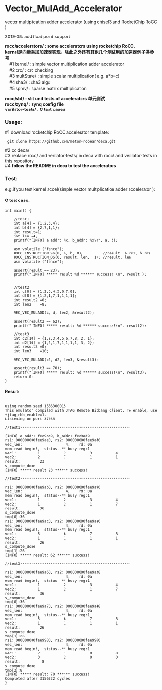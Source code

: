 # Vector_MulAdd_Accelerator
vector multiplication adder accelerator (using chisel3 and RocketChip RoCC )  

2019-08: add float point support  

**rocc/accelerators/ : some accelerators using rocketchip RoCC.**  
**kernel是向量乘加加速器实现，除此之外还有其他几个测试用的加速器例子供参考**  
　#1 kernel/ : simple vector multiplication adder accelerator   
　#2 crc/ : crc checking   
　#3 multState/ : simple scalar multiplication( e.g. a*b=c)  
　#4 sha3/ : sha3 algs  
　#5 spmv/ : sparse matrix multiplication  
 
**rocc/sbt/ : sbt unit tests of accelerators 单元测试**   
**rocc/zynq/ : zynq config file**   
**verilator-tests/ : C test cases**      


### Usage:  
 #1 download rocketchip RoCC accelerator template:  
 ```
  git clone https://github.com/meton-robean/deca.git  
 ```
 #2 cd deca/    
 #3 replace rocc/ and verilator-tests/ in deca with rocc/ and verilator-tests in this repository  
 #4 **follow the README in deca to test the accelerators**   
   
### Test:  
e.g.if you test kernel accel(simple vector multiplication adder accelerator ):  

#### C test case:
```
int main() {
    
    //test1
    int a[4] = {1,2,3,4};
    int b[4] = {2,7,1,1};
    int result=1;
    int len =4;
    printf("[INFO] a addr: %x, b_addr: %x\n", a, b);

    asm volatile ("fence");
    ROCC_INSTRUCTION_SS(0, a, b, 0);         //result  a rs1, b rs2
    ROCC_INSTRUCTION_DS(0, result, len,  1); //result, len
    asm volatile ("fence");

    assert(result == 23);
    printf("[INFO] ***** result %d ****** success! \n", result );


    //test2
    int c[8] = {1,2,3,4,5,6,7,8};
    int d[8] = {1,2,1,7,1,1,1,1};
    int result2 =0;
    int len2    =8;

    VEC_VEC_MULADD(c, d, len2, &result2);

    assert(result2 == 62);
    printf("[INFO] ***** result: %d ****** success!\n", result2);

    //test3
    int c2[10] = {1,2,3,4,5,6,7,8, 2, 1};
    int d2[10] = {1,2,1,7,1,1,1,1, 3, 2};
    int result3 =0;
    int len3    =10;

    VEC_VEC_MULADD(c2, d2, len3, &result3);

    assert(result3 == 70);
    printf("[INFO] ***** result: %d ****** success!\n", result3);
    return 0;
}

```
#### Result:  
```
  
using random seed 1566300015  
This emulator compiled with JTAG Remote Bitbang client. To enable, use +jtag_rbb_enable=1.  
Listening on port 37035  

//test1---------------------------------------------------  

[INFO] a addr: fee9ae0, b_addr: fee9ad0  
rs1: 000000000fee9ae0, rs2: 000000000fee9ad0  
vec_len:                    4,    rd: 0a  
mem read begin!,  status--** busy reg:1  
vec1:          1           2           3           4   
vec2:          2           7           1           1   
result:         23  
s_compute_done  
[INFO] ***** result 23 ****** success!   

//test2---------------------------------------------------  

rs1: 000000000fee9ab0, rs2: 000000000fee9a90  
vec_len:                    4,    rd: 0a  
mem read begin!,  status--** busy reg:1  
vec1:          1           2           3           4   
vec2:          1           2           1           7   
result:         36  
s_compute_done  
tmp[0]:36  
rs1: 000000000fee9ac0, rs2: 000000000fee9aa0  
vec_len:                    4,    rd: 0a   
mem read begin!,  status--** busy reg:1   
vec1:          5           6           7           8    
vec2:          1           1           1           1   
result:         26   
s_compute_done   
tmp[1]:26  
[INFO] ***** result: 62 ****** success!  

//test3---------------------------------------------------  

rs1: 000000000fee9a60, rs2: 000000000fee9a38  
vec_len:                    4,    rd: 0a  
mem read begin!,  status--** busy reg:1  
vec1:          1           2           3           4   
vec2:          1           2           1           7   
result:         36  
s_compute_done  
tmp[0]:36  
rs1: 000000000fee9a70, rs2: 000000000fee9a48  
vec_len:                    4,    rd: 0a  
mem read begin!,  status--** busy reg:1  
vec1:          5           6           7           8   
vec2:          1           1           1           1   
result:         26  
s_compute_done  
tmp[1]:26  
rs1: 000000000fee9980, rs2: 000000000fee9960  
vec_len:                    4,    rd: 0a  
mem read begin!,  status--** busy reg:1  
vec1:          2           1           0           0    
vec2:          3           2           0           0    
result:          8  
s_compute_done  
tmp[2]:8  
[INFO] ***** result: 70 ****** success!  
Completed after 3156322 cycles  
}  
```
  
 

 



